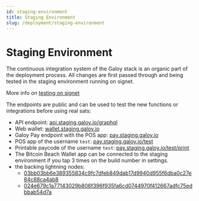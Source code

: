 ```yaml
---
id: staging-environment
title: Staging Environment
slug: /deployment/staging-environment
---
```


# Staging Environment

The continuous integration system of the Galoy stack is an organic part of the deployment process. All changes are first passed through and being tested in the staging environment running on signet.

More info on [testing on signet](/docs/signet)

The endpoints are public and can be used to test the new functions or integrations before using real sats:

* API endpoint: [api.staging.galoy.io/graphql](https://api.staging.galoy.io/graphql)
* Web wallet: [wallet.staging.galoy.io](https://wallet.staging.galoy.io/)
* Galoy Pay endpoint with the POS app: [pay.staging.galoy.io](https://pay.staging.galoy.io/)
* POS app of the username `test`: [pay.staging.galoy.io/test](https://pay.staging.galoy.io/merchant/test)
* Printable paycode of the username `test`: [pay.staging.galoy.io/test/print](https://pay.staging.galoy.io/test/print?memo=from%20dev.galoy.io)
* The Bitcoin Beach Wallet app can be connected to the staging environment if you tap 3 times on the build number in settings.
* the backing lightning nodes:
  * [03bb03bb6e389355834c9fc7dfeb849dab17d9940d955f6dba0c27e84c88ca4ab8](https://mempool.space/signet/lightning/node/03bb03bb6e389355834c9fc7dfeb849dab17d9940d955f6dba0c27e84c88ca4ab8)
  * [024e679c1a77143029b806f396f935fa6cd0744970f412667adfc75edbbab54d7a](https://mempool.space/signet/lightning/node/024e679c1a77143029b806f396f935fa6cd0744970f412667adfc75edbbab54d7a)


